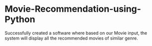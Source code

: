 # Movie-Recommendation-using-Python
Successfully created a software where based on our Movie input, the system will display all the recommended movies of similar genre.

